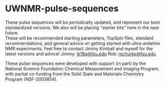 # UWNMR-pulse-sequences
These pulse sequences will be periodically updated, and represent our best standardized versions.
We also will be placing "starter kits" here in the near future.  
These will be recommended starting parameters, TopSpin files, standard recommendations, and general advice on getting started with ultra-wideline NMR experiments.
Feel free to contact Jimmy Kimball and myself for the latest versions and advice!
Jimmy: jk19q@fsu.edu
Rob: rschurko@fsu.edu

These pulse sequences were developed with support (in part) by the National Science Foundation Chemical Measurement and Imaging Program, with partial co-funding from the Solid State and Materials Chemistry Program (NSF-2003854).
